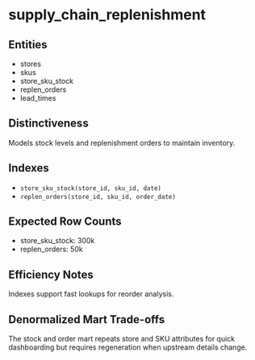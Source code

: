 # supply_chain_replenishment

## Entities
- stores
- skus
- store_sku_stock
- replen_orders
- lead_times

## Distinctiveness
Models stock levels and replenishment orders to maintain inventory.

## Indexes
- `store_sku_stock(store_id, sku_id, date)`
- `replen_orders(store_id, sku_id, order_date)`

## Expected Row Counts
- store_sku_stock: 300k
- replen_orders: 50k

## Efficiency Notes
Indexes support fast lookups for reorder analysis.

## Denormalized Mart Trade-offs
The stock and order mart repeats store and SKU attributes for quick dashboarding
but requires regeneration when upstream details change.
